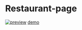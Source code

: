 # Restaurant-page
[![preview](github_images/website_preview.PNG)](https://aaronsighs.github.io/Restaurant-page/)
[demo](https://aaronsighs.github.io/Restaurant-page/)
